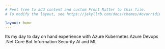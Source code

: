 ```yaml
---
# Feel free to add content and custom Front Matter to this file.
# To modify the layout, see https://jekyllrb.com/docs/themes/#overriding-theme-defaults

layout: home
---
```

Its my day to day on hand experience with
 Azure
 Kubernetes
 Azure Devops
 .Net Core
 Bot 
Information Security 
 AI and ML
 
